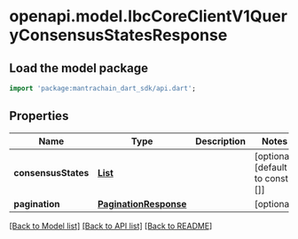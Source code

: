 # openapi.model.IbcCoreClientV1QueryConsensusStatesResponse

## Load the model package
```dart
import 'package:mantrachain_dart_sdk/api.dart';
```

## Properties
Name | Type | Description | Notes
------------ | ------------- | ------------- | -------------
**consensusStates** | [**List<ConsensusStatesAssociatedWithTheIdentifierInner>**](ConsensusStatesAssociatedWithTheIdentifierInner.md) |  | [optional] [default to const []]
**pagination** | [**PaginationResponse**](PaginationResponse.md) |  | [optional] 

[[Back to Model list]](../README.md#documentation-for-models) [[Back to API list]](../README.md#documentation-for-api-endpoints) [[Back to README]](../README.md)


